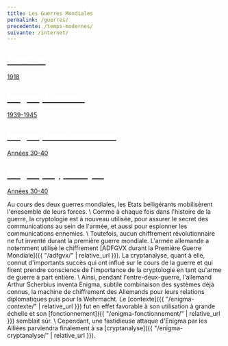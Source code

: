 ```yaml
---
title: Les Guerres Mondiales
permalink: /guerres/
precedente: /temps-modernes/
suivante: /internet/
---
```



<link rel="stylesheet" href="{{ '/assets/css/timeline.css' | relative_url }}">
<div class="timeline">

 <div class="container left">
 <a href="{{ "/adfgvx/" | relative_url }}">
   <div class="content">
     <h2 style="color:white;">ADFGVX</h2>
     <p>1918</p>
   </div>
   </a>
 </div>

 <div class="container right">
 <a href="{{ "/enigma-contexte/" | relative_url }}">
   <div class="content">
     <h2 style="color:white;">Enigma, Contexte</h2>
     <p>1939-1945</p>
   </div>
   </a>
 </div>

 <div class="container left">
 <a href="{{ "/enigma-fonctionnement/" | relative_url }}">
   <div class="content">
     <h2 style="color:white;">Enigma, Fonctionnement</h2>
     <p>Années 30-40</p>
   </div>
   </a>
 </div>

 <div class="container right">
 <a href="{{ "/enigma-cryptanalyse/" | relative_url }}">
   <div class="content">
     <h2 style="color:white;">Enigma, Cryptanalyse</h2>
     <p>Années 30-40</p>
   </div>
   </a>
 </div>

</div>

Au cours des deux guerres mondiales, les Etats belligérants mobilisèrent l'enesemble de leurs forces. \\
Comme à chaque fois dans l'histoire de la guerre, la cryptologie est à nouveau utilisée, pour assurer le secret des communications au sein de l'armée, et aussi pour espionner les communications ennemies. \\
Toutefois, aucun chiffrement révolutionnaire ne fut inventé durant la première guerre mondiale. L'armée allemande a notemment utilisé le chiffrement [ADFGVX durant la Première Guerre Mondiale]({{ "/adfgvx/" | relative_url }}). La cryptanalyse, quant à elle, connut d'importants succès qui ont influé sur le cours de la guerre et qui firent prendre conscience de l'importance de la cryptologie en tant qu'arme de guerre à part entière. \\
Ainsi, pendant l'entre-deux-guerre, l'allemand Arthur Scherbius inventa Enigma, subtile combinaison des systèmes déjà connus, la machine  de  chiffrement  des  Allemands  pour  leurs  relations  diplomatiques  puis  pour la Wehrmacht. Le [contexte]({{ "/enigma-contexte/" | relative_url }}) fut en effet favorable à son utilisation à grande échelle et son [fonctionnement]({{ "/enigma-fonctionnement/" | relative_url }}) semblait sûr. \\
Cependant, une fastidieuse attaque d'Enigma par les Alliées parviendra finalement à sa [cryptanalyse]({{ "/enigma-cryptanalyse/" | relative_url }}).
